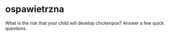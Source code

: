 ospawietrzna
============

What is the risk that your child will develop chickenpox? Answer a few quick questions.